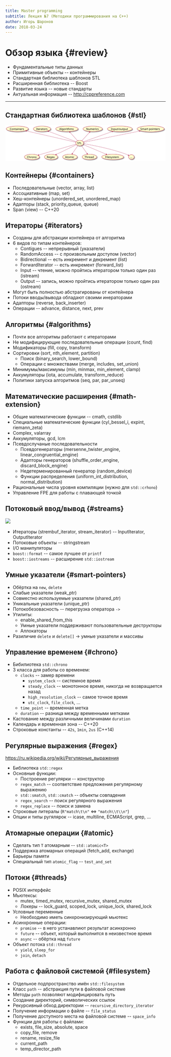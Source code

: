 ```yaml
---
title: Master programming
subtitle: Лекция №7 (Методики программирования на C++)
author: Игорь Шаронов
date: 2018-03-24
---
```


# Обзор языка {#review}

* Фундаментальные типы данных
* Примитивные объекты -- контейнеры
* Стандартная библиотека шаблонов STL
* Расширенная библиотека -- Boost
* Развитие языка -- новые стандарты
* Актуальная информация -- <http://cppreference.com>

---

## Стандартная библиотека шаблонов {#stl}

![](./stl.svg)

## Контейнеры {#containers}

* Последовательные (vector, array, list)
* Ассоциативные (map, set)
* Хеш-контейнеры (unordered\_set, unordered\_map)
* Адапторы (stack, priority\_queue, queue)
* Span (view) -- C++20

## Итераторы {#iterators}

* Созданы для абстракции контейнера от алгоритма
* 6 видов по типам контейнеров:
    * Contigues -- непрерывный (указатели)
    * RandomAccess -- с произвольным доступом (vector)
    * Bidirectional -- есть инкремент и декремент (list)
    * ForwardIterator -- есть инкремент (forward\_list)
    * Input -- чтение, можно пройтись итератором только один раз (istream)
    * Output -- запись, можно пройтись итератором только один раз (ostream)
* Могут быть полностью абстрагированы от контейнера
* Потоки вводы/вывода обладают своими инераторами
* Адапторы (reverse, back\_inserter)
* Операции -- advance, distance, next, prev

## Алгоритмы {#algorithms}

* Почти все алгоритмы работают с итераторами
* Не модифицирующие последовательные операции (count, find)
* Модификаторы (fill, copy, transform)
* Сортировки (sort, nth\_element, partition)
    * Поиск (binary\_search, lower\_bound)
    * Операции с множествами (merge, includes, set\_union)
* Минимумы/максимумы (min, minmax, min\_element, clamp)
* Аккумуляторы (iota, accumulate, transform\_reduce)
* Политики запуска алгоритмов (seq, par, par\_unseq)

## Математические расширения {#math-extension}

* Общие математические функции -- cmath, cstdlib
* Специальные математические функции (cyl\_bessel\_i, expint, riemann\_zeta)
* Complex, valarray
* Аккумуляторы, gcd, lcm
* Псевдослучаные последовательности
    * Псевдогенераторы (mersenne\_twister\_engine, linear\_congruential\_engine)
    * Адапторы генераторов (shuffle\_order\_engine, discard\_block\_engine)
    * Недетерменированный генератор (random\_device)
    * Функции распределения (uniform\_int\_distribution, normal\_distribution)
* Рациональные числа уровня компиляции (нужно для `std::crhono`)
* Управление FPE для работы с плавающей точкой

## Потоковый ввод/вывод {#streams}

![](http://upload.cppreference.com/mwiki/images/0/06/std-io-complete-inheritance.svg)

* Итераторы (strembuf\_iterator, stream\_iterator) -- InputIterator, OutputIterator
* Потоковые объекты -- stringstream
* I/O манипуляторы
* `boost::format` -- самое лучшее от `printf`
* `boost::iostreams` -- расширение `std::iostream`

## Умные указатели {#smart-pointers}

* Обёртка на `new`, `delete`
* Слабые указатели (weak\_ptr)
* Совместно используемые указатели (shared\_ptr)
* Уникальные указатели (unique\_ptr)
* Потокобезовасность -- перегрузка оператора `->`
* Утилиты:
    * enable\_shared\_from\_this
    * Умные указатели поддерживают пользовательные деструкторы
    * Аллокаторы
* Разиличие `delete` и `delete[]` → умные указатели и массивы

## Управление временем {#chrono}

* Бибилиотека `std::chrono`
* 3 класса для работы со временем:
    * `clocks` -- замер времени
        * `system_clock` -- системное время
        * `steady_clock` -- монотонное время, никогда не возвращается назад
        * `high_resolution_clock` -- самое точное время
        * `utc_clock`, `file_clock`, ...
    * `time_point` -- временная метка
    * `duration` -- разница между временными метками
* Кастование между различными величинами `duration`
* Календарь и временная зона -- C++20
* Строковые константы -- `42s`, `1min`, `2us` (C++14)

## Регулярные выражения {#regex}

<https://ru.wikipedia.org/wiki/Регулярные_выражения>

* Библиотека `std::regex`
* Основные функции:
    * Построение регулярки -- конструктор
    * `regex_match` -- соответствие предложения регулярному выражению
    * `std::smatch`, `std::cmatch` -- объекты совпадения
    * `regex_search` -- поиск регулярного выражения
    * `regex_replace` -- поиск и замена
* Строковые литералы (`R"match\t\n"` <=> `"match\\t\\n"`)
* Опции и типы ругялярок -- icase, multiline, ECMAScript, grep, ...

## Атомарные операции {#atomic}

* Сделать тип `T` атомарным -- `std::atomic<T>`
* Поддержка атомарных операций (fetch\_add, exchange)
* Барьеры памяти
* Специальный тип `atomic_flag` -- `test_and_set`

## Потоки {#threads}

* POSIX интерфейс
* Мьютексы:
    * mutex, timed\_mutex, recursive\_mutex, shared\_mutex
    * Локеры -- lock\_guard, scoped\_lock, unique\_lock, shared\_lock
* Условные переменные
    * Необходимо иметь синхронизирующий мьютекс
* Асинхронные операции:
    * `promise` -- в него устанавлиют результат асинхронно
    * `future` -- объект, который выполнится в неизвестное время
    * `async` -- обёртка над `future`
* Объект потока `std::thread`
    * `yield`, `sleep_for`
    * `join`, `detach`

## Работа с файловой системой {#filesystem}

* Отдельное подпространство имён `std::filesystem`
* Класс `path` -- абстракция пути в файловой системе
* Методы `path` позволяют модифицировать путь
* Создание директорий, символических ссылок
* Рекурсивный обход директории -- `recursive_directory_iterator`
* Получение информации о файле -- `file_status`
* Получение доступного места на файловой системе -- `space_info`
* Функции для работы с файлами:
    * exists, file\_size, absolute, space
    * copy\_file, remove
    * rename, resize\_file
    * current\_path
    * temp\_director\_path

